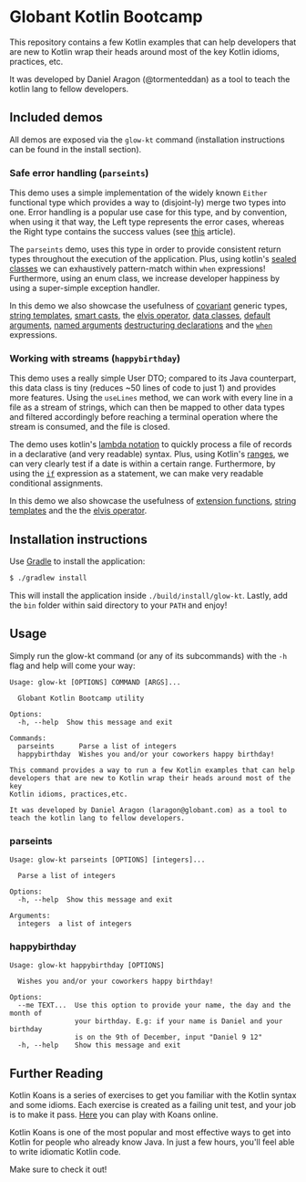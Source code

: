 # Globant Kotlin Bootcamp

This repository contains a few Kotlin examples that can help developers that are
new to Kotlin wrap their heads around most of the key Kotlin idioms, practices,
etc.

It was developed by Daniel Aragon (@tormenteddan) as a tool to teach the kotlin
lang to fellow developers.

## Included demos

All demos are exposed via the `glow-kt` command (installation instructions
can be found in the install section).

### Safe error handling (`parseints`)

This demo uses a simple implementation of the widely known `Either` functional
type which provides a way to (disjoint-ly) merge two types into one. Error
handling is a popular use case for this type, and by convention, when using it
that way, the Left type represents the error cases, whereas the Right type
contains the success values (see
[this](http://bit.ly/bm-kotlin-bootcamp-either-1) article).

The `parseints` demo, uses this type in order to provide consistent return types 
throughout the execution of the application. Plus, using kotlin's
[sealed classes](http://bit.ly/bm-kotlin-bootcamp-sealed-classes) we
can exhaustively pattern-match within `when` expressions! Furthermore, using an
enum class, we increase developer happiness by using a super-simple exception 
handler.

In this demo we also showcase the usefulness of
[covariant](http://bit.ly/bm-kotlin-bootcamp-generics) generic types,
[string templates](http://bit.ly/bm-kotlin-bootcamp-string-templates),
[smart casts](http://bit.ly/bm-kotlin-bootcamp-smart-casts),
the [elvis operator](http://bit.ly/bm-kotlin-bootcamp-elvis-operator),
[data classes](http://bit.ly/bm-kotlin-bootcamp-data-classes),
[default arguments](http://bit.ly/bm-kotlin-bootcamp-default-arguments),
[named arguments](http://bit.ly/bm-kotlin-bootcamp-named-arguments)
[destructuring declarations](http://bit.ly/bm-kotlin-bootcamp-multi-declarations)
and the [`when`](http://bit.ly/bm-kotlin-bootcamp-when-expression) expressions.

### Working with streams (`happybirthday`)

This demo uses a really simple User DTO; compared to its Java counterpart, this
data class is tiny (reduces ~50 lines of code to just 1) and provides more
features. Using the `useLines` method, we can work with every line in a file as
a stream of strings, which can then be mapped to other data types and filtered
accordingly before reaching a terminal operation where the stream is consumed,
and the file is closed.

The demo uses kotlin's
[lambda notation](http://bit.ly/bm-kotlin-bootcamp-lambdas) to quickly process a
file of records in a declarative (and very readable) syntax. Plus, using
Kotlin's [ranges](http://bit.ly/bm-kotlin-bootcamp-ranges), we can very clearly
test if a date is within a certain range. Furthermore, by using the
[`if`](http://bit.ly/bm-kotlin-bootcamp-if-expression) expression as a
statement, we can make very readable conditional assignments.

In this demo we also showcase the usefulness of
[extension functions](http://bit.ly/bm-kotlin-bootcamp-extension-functions),
[string templates](http://bit.ly/bm-kotlin-bootcamp-string-templates) and the
the [elvis operator](http://bit.ly/bm-kotlin-bootcamp-elvis-operator).

## Installation instructions

Use [Gradle]() to install the application:

```bash
$ ./gradlew install
```

This will install the application inside `./build/install/glow-kt`. Lastly,
add the `bin` folder within said directory to your `PATH` and enjoy!

## Usage

Simply run the glow-kt command (or any of its subcommands) with the `-h`
flag and help will come your way:

```
Usage: glow-kt [OPTIONS] COMMAND [ARGS]...

  Globant Kotlin Bootcamp utility

Options:
  -h, --help  Show this message and exit

Commands:
  parseints      Parse a list of integers
  happybirthday  Wishes you and/or your coworkers happy birthday!

This command provides a way to run a few Kotlin examples that can help
developers that are new to Kotlin wrap their heads around most of the key
Kotlin idioms, practices,etc.

It was developed by Daniel Aragon (laragon@globant.com) as a tool to
teach the kotlin lang to fellow developers.
```

### parseints

```
Usage: glow-kt parseints [OPTIONS] [integers]...

  Parse a list of integers

Options:
  -h, --help  Show this message and exit

Arguments:
  integers  a list of integers
```

### happybirthday

```
Usage: glow-kt happybirthday [OPTIONS]

  Wishes you and/or your coworkers happy birthday!

Options:
  --me TEXT...  Use this option to provide your name, the day and the month of
                your birthday. E.g: if your name is Daniel and your birthday
                is on the 9th of December, input "Daniel 9 12"
  -h, --help    Show this message and exit
```

## Further Reading

Kotlin Koans is a series of exercises to get you familiar with the Kotlin syntax
and some idioms. Each exercise is created as a failing unit test, and your job
is to make it pass. [Here](https://play.kotlinlang.org/koans/overview) you can
play with Koans online.

Kotlin Koans is one of the most popular and most effective ways to get into
Kotlin for people who already know Java. In just a few hours, you'll feel able
to write idiomatic Kotlin code.

Make sure to check it out!
